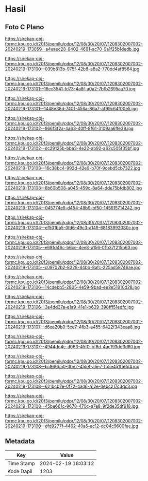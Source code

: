 # Hasil

## Foto C Plano

https://sirekap-obj-formc.kpu.go.id/20f3/pemilu/pdpr/12/08/30/20/07/1208302007002-20240219-173059--a4eaec28-6402-4661-ac70-9a1f25b1dedb.jpg

https://sirekap-obj-formc.kpu.go.id/20f3/pemilu/pdpr/12/08/30/20/07/1208302007002-20240219-173100--039b813b-975f-42b8-a8a2-770dd4af8564.jpg

https://sirekap-obj-formc.kpu.go.id/20f3/pemilu/pdpr/12/08/30/20/07/1208302007002-20240219-173101--18ec3541-fd73-4a8f-a0a2-7bfb2695aa70.jpg

https://sirekap-obj-formc.kpu.go.id/20f3/pemilu/pdpr/12/08/30/20/07/1208302007002-20240219-173101--1448e38d-7401-456a-86a7-af99c64f00e5.jpg

https://sirekap-obj-formc.kpu.go.id/20f3/pemilu/pdpr/12/08/30/20/07/1208302007002-20240219-173102--966f3f2a-4a63-40ff-8f61-3109aa6ffe39.jpg

https://sirekap-obj-formc.kpu.go.id/20f3/pemilu/pdpr/12/08/30/20/07/1208302007002-20240219-173102--dc29125b-bba3-4e22-ab92-a62c505f35bf.jpg

https://sirekap-obj-formc.kpu.go.id/20f3/pemilu/pdpr/12/08/30/20/07/1208302007002-20240219-173103--16c38bc4-992d-42e9-b70f-9cebd5cb7322.jpg

https://sirekap-obj-formc.kpu.go.id/20f3/pemilu/pdpr/12/08/30/20/07/1208302007002-20240219-173103--8b60b508-a045-459c-8a64-dde75bfdb802.jpg

https://sirekap-obj-formc.kpu.go.id/20f3/pemilu/pdpr/12/08/30/20/07/1208302007002-20240219-173104--045774e9-d454-48b9-bf50-145915714242.jpg

https://sirekap-obj-formc.kpu.go.id/20f3/pemilu/pdpr/12/08/30/20/07/1208302007002-20240219-173104--ef501ba5-0fd6-49c3-a149-68183992080c.jpg

https://sirekap-obj-formc.kpu.go.id/20f3/pemilu/pdpr/12/08/30/20/07/1208302007002-20240219-173105--e681d46c-b6ce-4ee8-a156-01b37f215b63.jpg

https://sirekap-obj-formc.kpu.go.id/20f3/pemilu/pdpr/12/08/30/20/07/1208302007002-20240219-173105--c09702b2-8228-44bb-8afc-225ad58746ae.jpg

https://sirekap-obj-formc.kpu.go.id/20f3/pemilu/pdpr/12/08/30/20/07/1208302007002-20240219-173106--14cdebb5-2805-4e59-9bad-ee2e51810d28.jpg

https://sirekap-obj-formc.kpu.go.id/20f3/pemilu/pdpr/12/08/30/20/07/1208302007002-20240219-173106--3e4dd37a-e1a9-41e1-b639-398fff51edfc.jpg

https://sirekap-obj-formc.kpu.go.id/20f3/pemilu/pdpr/12/08/30/20/07/1208302007002-20240219-173107--d6ea20b0-5ce7-4fb3-a455-6422f343eaa8.jpg

https://sirekap-obj-formc.kpu.go.id/20f3/pemilu/pdpr/12/08/30/20/07/1208302007002-20240219-173107--4944dc4e-d063-45f0-bf8d-4ae193dd3d80.jpg

https://sirekap-obj-formc.kpu.go.id/20f3/pemilu/pdpr/12/08/30/20/07/1208302007002-20240219-173108--bc866b50-0be2-4558-a5e7-fb5e451f56d4.jpg

https://sirekap-obj-formc.kpu.go.id/20f3/pemilu/pdpr/12/08/30/20/07/1208302007002-20240219-173108--621bcb7e-0f72-4ad6-a12e-0ebc217c3dc3.jpg

https://sirekap-obj-formc.kpu.go.id/20f3/pemilu/pdpr/12/08/30/20/07/1208302007002-20240219-173108--45be661c-9678-470c-a7e8-9f2de35df918.jpg

https://sirekap-obj-formc.kpu.go.id/20f3/pemilu/pdpr/12/08/30/20/07/1208302007002-20240219-173100--dfd9277f-4462-40a5-ac12-dc04c9600fae.jpg


## Metadata

| Key        | Value               |
| ---------- | ------------------- |
| Time Stamp | 2024-02-19 18:03:12 |
| Kode Dapil | 1203                |



